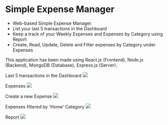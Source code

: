 # Simple Expense Manager

- Web-based Simple Expense Manager. 
- List your last 5 transactions in the Dashboard
- Keep a track of your Weekly Expenses and Expenses by Category using Report 
- Create, Read, Update, Delete and Filter expenses by Category under Expenses

This application has been made using React.js (Frontend), Node.js (Backend), MongoDB (Database), Express.js (Server).

Last 5 transactions in the Dashboard
<img src = "https://github.com/hope-scotch/nymble-demo/blob/master/resources/ss-2-dashboard.PNG">

Expenses
<img src = "https://github.com/hope-scotch/nymble-demo/blob/master/resources/ss-1.PNG">

Create a new Expense
<img src = "https://github.com/hope-scotch/nymble-demo/blob/master/resources/ss-4-create.PNG">

Expenses filtered by 'Home' Category
<img src = "https://github.com/hope-scotch/nymble-demo/blob/master/resources/ss-3-filter.PNG">

Report
<img src = "https://github.com/hope-scotch/nymble-demo/blob/master/resources/ss-1-report.PNG">

